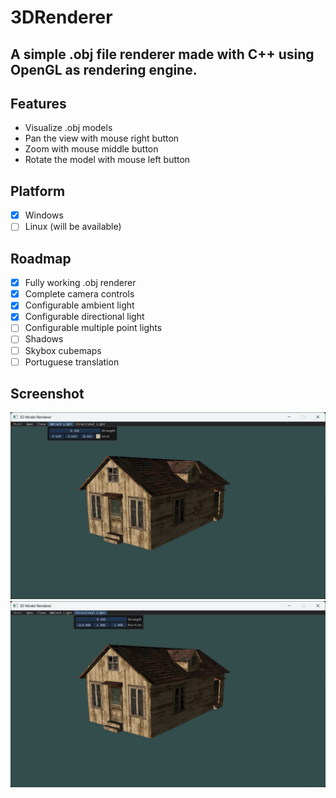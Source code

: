 # 3DRenderer
A simple .obj file renderer made with C++ using OpenGL as rendering engine.
---
## Features
- Visualize .obj models
- Pan the view with mouse right button
- Zoom with mouse middle button
- Rotate the model with mouse left button

## Platform
- [X] Windows
- [ ] Linux (will be available)

## Roadmap
- [X] Fully working .obj renderer
- [X] Complete camera controls
- [x] Configurable ambient light
- [x] Configurable directional light
- [ ] Configurable multiple point lights
- [ ] Shadows
- [ ] Skybox cubemaps
- [ ] Portuguese translation

## Screenshot
![Ambient Light](https://github.com/Marchinner/3DRenderer/blob/main/screenshots/ambient-light.png)
![Sun Light](https://github.com/Marchinner/3DRenderer/blob/main/screenshots/directional-light.png)

